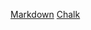 [Markdown](https://es.wikipedia.org/wiki/Markdown/nosellama)
[Chalk](https://www.npmjs.com/package/chalk?activeTab=versions)